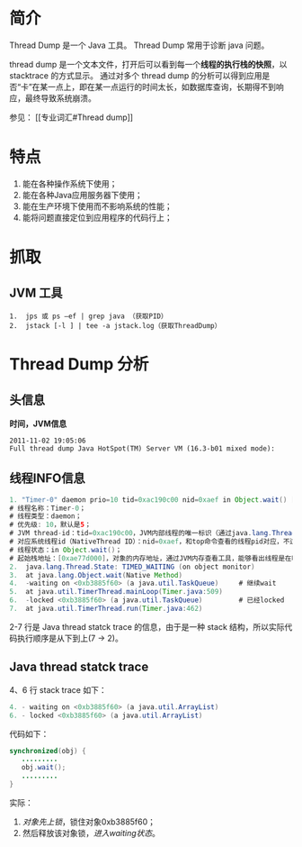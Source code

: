 # 简介
Thread Dump 是一个 Java 工具。
Thread Dump 常用于诊断 java 问题。

thread dump 是一个文本文件，打开后可以看到每一个**线程的执行栈的快照**，以stacktrace 的方式显示。
通过对多个 thread dump 的分析可以得到应用是否“卡”在某一点上，即在某一点运行的时间太长，如数据库查询，长期得不到响应，最终导致系统崩溃。

参见：
[[专业词汇#Thread dump]]

# 特点
1.  能在各种操作系统下使用；
2.  能在各种Java应用服务器下使用；
3.  能在生产环境下使用而不影响系统的性能；
4.  能将问题直接定位到应用程序的代码行上；


# 抓取
## JVM 工具
```
1.  jps 或 ps –ef | grep java （获取PID）
2.  jstack [-l ] | tee -a jstack.log（获取ThreadDump）
```

# Thread Dump 分析

## 头信息
**时间，JVM信息**
```
2011-11-02 19:05:06  
Full thread dump Java HotSpot(TM) Server VM (16.3-b01 mixed mode): 
```

## 线程INFO信息

```java
1. "Timer-0" daemon prio=10 tid=0xac190c00 nid=0xaef in Object.wait() [0xae77d000] 
# 线程名称：Timer-0；
# 线程类型：daemon；
# 优先级: 10，默认是5；
# JVM thread-id：tid=0xac190c00，JVM内部线程的唯一标识（通过java.lang.Thread.getId()获取，通常用自增方式实现）。
# 对应系统线程id（NativeThread ID）：nid=0xaef，和top命令查看的线程pid对应，不过一个是10进制，一个是16进制。（通过命令：top -H -p pid，可以查看该进程的所有线程信息）
# 线程状态：in Object.wait()；
# 起始栈地址：[0xae77d000]，对象的内存地址，通过JVM内存查看工具，能够看出线程是在哪儿个对象上等待；
2.  java.lang.Thread.State: TIMED_WAITING (on object monitor)
3.  at java.lang.Object.wait(Native Method)
4.  -waiting on <0xb3885f60> (a java.util.TaskQueue)     # 继续wait 
5.  at java.util.TimerThread.mainLoop(Timer.java:509)
6.  -locked <0xb3885f60> (a java.util.TaskQueue)         # 已经locked
7.  at java.util.TimerThread.run(Timer.java:462)
```

2-7 行是 Java thread statck trace 的信息，由于是一种 stack 结构，所以实际代码执行顺序是从下到上(7 -> 2)。


## Java thread statck trace
4、6 行 stack trace 如下：
```java
4. - waiting on <0xb3885f60> (a java.util.ArrayList)
6. - locked <0xb3885f60> (a java.util.ArrayList)
```

代码如下：
```java
synchronized(obj) {  
   .........  
   obj.wait();  
   .........  
}
```

实际：
1. *对象先上锁*，锁住对象0xb3885f60；
2. 然后释放该对象锁，*进入waiting状态*。
